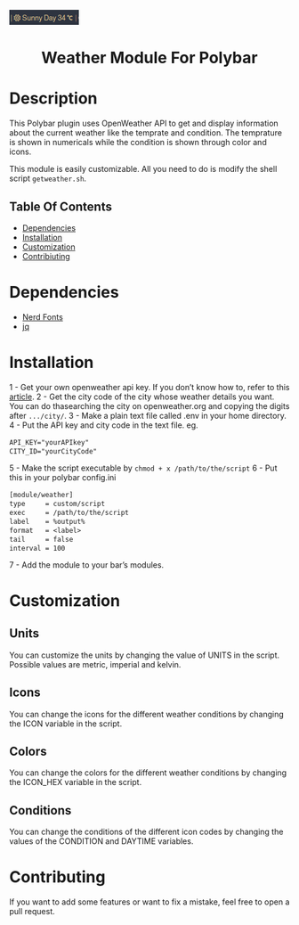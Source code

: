 ![showcase](assets/images/showcase.png)
<h1 align="center">Weather Module For Polybar</h1>

# Description
This Polybar plugin uses OpenWeather API to get and display information about the current weather like the temprate and condition. The temprature is shown in numericals while the condition is shown through color and icons.

This module is easily customizable. All you need to do is modify the shell script `getweather.sh`.

## Table Of Contents
- [Dependencies](#dependencies)
- [Installation](#installation)
- [Customization](#customization)
- [Contribiuting](#contributing)

<a id="dependencies"></a>
# Dependencies
- [Nerd Fonts](https://github.com/ryanoasis/nerd-fonts)
- [jq](https://stedolan.github.io/jq)

<a id="installation"></a>
# Installation
1 - Get your own openweather api key. If you don’t know how to, refer to this [article](https://openweathermap.org/appid).
2 - Get the city code of the city whose weather details you want. You can do thasearching the city on openweather.org and copying the digits after `.../city/`.
3 - Make a plain text file called .env in your home directory.
4 - Put the API key and city code in the text file. eg.
```
API_KEY="yourAPIkey"
CITY_ID="yourCityCode"
```
5 - Make the script executable by `chmod + x /path/to/the/script`
6 - Put this in your polybar config.ini
```
[module/weather]
type     = custom/script
exec     = /path/to/the/script
label    = %output%
format   = <label>
tail     = false
interval = 100
```
7 - Add the module to your bar’s modules.

<a id="customization"></a>
# Customization
## Units
You can customize the units by changing the value of UNITS in the script. Possible values are metric, imperial and kelvin.
## Icons
You can change the icons for the different weather conditions by changing the ICON variable in the script.
## Colors
You can change the colors for the different weather conditions by changing the ICON_HEX variable in the script.
## Conditions
You can change the conditions of the different icon codes by changing the values of the CONDITION and DAYTIME variables.

<a id="contributing"></a>
# Contributing
If you want to add some features or want to fix a mistake, feel free to open a pull request.
